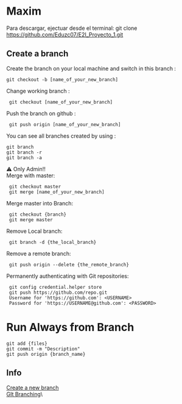 # Maxim
Para descargar, ejectuar desde el terminal:
git clone https://github.com/Eduzc07/E2I_Proyecto_1.git


## Create a branch
Create the branch on your local machine and switch in this branch :
```
git checkout -b [name_of_your_new_branch]
```
Change working branch :
```
 git checkout [name_of_your_new_branch]
```
Push the branch on github :
```
 git push origin [name_of_your_new_branch]
```
You can see all branches created by using :
```
git branch
git branch -r
git branch -a
```
:warning: Only Admin!!\
Merge with master:
```
 git checkout master
 git merge [name_of_your_new_branch]
```
Merge master into Branch:
```
 git checkout {branch}
 git merge master
```

Remove Local branch:
```
 git branch -d {the_local_branch}
```
Remove a remote branch:
```
 git push origin --delete {the_remote_branch}
```

Permanently authenticating with Git repositories:
```
 git config credential.helper store
 git push https://github.com/repo.git
 Username for 'https://github.com': <USERNAME>
 Password for 'https://USERNAME@github.com': <PASSWORD>
```

# Run Always from Branch
```
git add {files}
git commit -m "Description"
git push origin {branch_name}
```

## Info
[Create a new branch](https://github.com/Kunena/Kunena-Forum/wiki/Create-a-new-branch-with-git-and-manage-branches)\
[GIt Branching](https://git-scm.com/book/en/v2/Git-Branching-Basic-Branching-and-Merging)\
